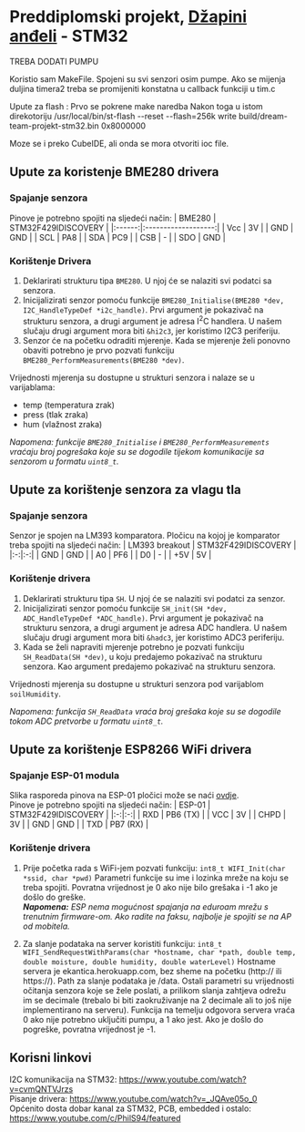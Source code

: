 # Preddiplomski projekt, [Džapini anđeli](https://www.youtube.com/watch?v=dQw4w9WgXcQ) - STM32

TREBA DODATI PUMPU

Koristio sam MakeFile. Spojeni su svi senzori osim pumpe. 
Ako se mijenja duljina timera2 treba se promijeniti konstatna u callback funkciji u tim.c

Upute za flash :
Prvo se pokrene make naredba
Nakon toga u istom direkotoriju /usr/local/bin/st-flash --reset --flash=256k write build/dream-team-projekt-stm32.bin 0x8000000

Moze se i preko CubeIDE, ali onda se mora otvoriti ioc file.



## Upute za koristenje BME280 drivera

### Spajanje senzora
Pinove je potrebno spojiti na sljedeći način:
| BME280 | STM32F429IDISCOVERY |
|:------:|:-------------------:|
| Vcc    | 3V                  |
| GND    | GND                 |
| SCL    | PA8                 |
| SDA    | PC9                 |
| CSB    | -                   |
| SDO    | GND                 |

### Korištenje Drivera
1. Deklarirati strukturu tipa `BME280`. U njoj će se nalaziti svi podatci sa senzora.
2. Inicijalizirati senzor pomoću funkcije `BME280_Initialise(BME280 *dev, I2C_HandleTypeDef *i2c_handle)`. Prvi argument je pokazivač na strukturu senzora, a drugi argument je adresa I<sup>2</sup>C handlera. U našem slučaju drugi argument mora biti `&hi2c3`, jer koristimo I2C3 periferiju.
3. Senzor će na početku odraditi mjerenje. Kada se mjerenje želi ponovno obaviti potrebno je prvo pozvati funkciju `BME280_PerformMeasurements(BME280 *dev)`.

Vrijednosti mjerenja su dostupne u strukturi senzora i nalaze se u varijablama:
* temp (temperatura zrak)
* press (tlak zraka)
* hum (vlažnost zraka)

<i> Napomena: funkcije `BME280_Initialise` i `BME280_PerformMeasurements` vraćaju broj pogrešaka koje su se dogodile tijekom komunikacije sa senzorom u formatu `uint8_t`. </i>

## Upute za korištenje senzora za vlagu tla

### Spajanje senzora
Senzor je spojen na LM393 komparatora. Pločicu na kojoj je komparator treba spojiti na sljedeći način:
| LM393 breakout | STM32F429IDISCOVERY |
|:-:|:-:|
| GND | GND |
| A0 | PF6 |
| D0 | - |
| +5V | 5V |

### Korištenje drivera
1. Deklarirati strukturu tipa `SH`. U njoj će se nalaziti svi podatci za senzor.
2. Inicijalizirati senzor pomoću funkcije `SH_init(SH *dev, ADC_HandleTypeDef *ADC_handle)`. Prvi argument je pokazivač na strukturu senzora, a drugi argument je adresa ADC handlera. U našem slučaju drugi argument mora biti `&hadc3`, jer koristimo ADC3 periferiju.
3. Kada se želi napraviti mjerenje potrebno je pozvati funkciju `SH_ReadData(SH *dev)`, u koju predajemo pokazivač na strukturu senzora. Kao argument predajemo pokazivač na strukturu senzora.

Vrijednosti mjerenja su dostupne u strukturi senzora pod varijablom `soilHumidity`.

<i> Napomena: funkcija `SH_ReadData` vraća broj grešaka koje su se dogodile tokom ADC pretvorbe u formatu `uint8_t`. </i>

## Upute za korištenje ESP8266 WiFi drivera

### Spajanje ESP-01 modula
Slika rasporeda pinova na ESP-01 pločici može se naći [ovdje](https://www.makerlab-electronics.com/?attachment_id=11461). <br>
Pinove je potrebno spojiti na sljedeći način:
| ESP-01 | STM32F429IDISCOVERY |
|:-:|:-:|
| RXD | PB6 (TX) |
| VCC | 3V |
| CHPD | 3V |
| GND | GND |
| TXD | PB7 (RX) |

### Korištenje drivera
1. Prije početka rada s WiFi-jem pozvati funkciju: `int8_t WIFI_Init(char *ssid, char *pwd)` Parametri funkcije su ime i lozinka mreže na koju se treba spojiti. Povratna vrijednost je 0 ako nije bilo grešaka i -1 ako je došlo do greške. <br>
<i><b>Napomena:</b> ESP nema mogućnost spajanja na eduroam mrežu s trenutnim firmware-om. Ako radite na faksu, najbolje je spojiti se na AP od mobitela.</i>

2. Za slanje podataka na server koristiti funkciju: `int8_t WIFI_SendRequestWithParams(char *hostname, char *path, double temp, double moisture, double humidity, double waterLevel)` Hostname servera je ekantica.herokuapp.com, bez sheme na početku (http:// ili https://). Path za slanje podataka je /data. Ostali parametri su vrijednosti očitanja senzora koje se žele poslati, a prilikom slanja zahtjeva odrežu im se decimale (trebalo bi biti zaokruživanje na 2 decimale ali to još nije implementirano na serveru). Funkcija na temelju odgovora servera vraća 0 ako nije potrebno uključiti pumpu, a 1 ako jest. Ako je došlo do pogreške, povratna vrijednost je -1.
  
## Korisni linkovi
I2C komunikacija na STM32: https://www.youtube.com/watch?v=cvmQNTVJrzs <br>
Pisanje drivera: https://www.youtube.com/watch?v=_JQAve05o_0 <br>
Općenito dosta dobar kanal za STM32, PCB, embedded i ostalo: https://www.youtube.com/c/PhilS94/featured
